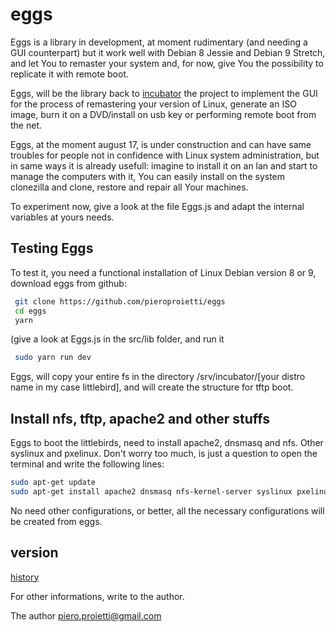 # eggs

Eggs is a library in development, at moment rudimentary (and needing a GUI counterpart) but it work well with Debian 8 Jessie and Debian 9 Stretch, and let You to remaster your system and, for now, give You the possibility to replicate it with remote boot.

Eggs, will be the library back  to [incubator](http://github.com/pieroproietti/incubator) the project to implement the GUI for the process of remastering your version of Linux, generate an ISO image, burn it on a DVD/install on usb key or performing remote boot from the net.

Eggs, at the moment august 17, is under construction and can have same troubles for people not in confidence with Linux system administration, but in same ways it is already usefull: imagine to install it on an lan and start to manage the computers with it, You can easily install on the system clonezilla and clone, restore and repair all Your machines.

To experiment now, give a look at the file Eggs.js and adapt the internal variables at yours needs.

## Testing Eggs

To test it, you need a functional installation of Linux Debian version 8 or 9, download eggs from github:
``` bash
 git clone https://github.com/pieroproietti/eggs
 cd eggs
 yarn
```
(give a look at Eggs.js in the src/lib folder, and run it
``` bash
 sudo yarn run dev
```
Eggs, will copy your entire fs in the directory /srv/incubator/[your distro name in my case littlebird], and will create the structure for tftp boot.

## Install nfs, tftp, apache2 and other stuffs
Eggs to boot the littlebirds, need to install apache2, dnsmasq and nfs. Other syslinux and pxelinux. Don't worry too much, is just a question to open the terminal and write the following lines:
``` bash
sudo apt-get update
sudo apt-get install apache2 dnsmasq nfs-kernel-server syslinux pxelinux
```
No need other configurations, or better, all the necessary configurations will be created from eggs.

## version
[history](src/lib/README.md)


For other informations, write to the author.

The author
piero.proietti@gmail.com
